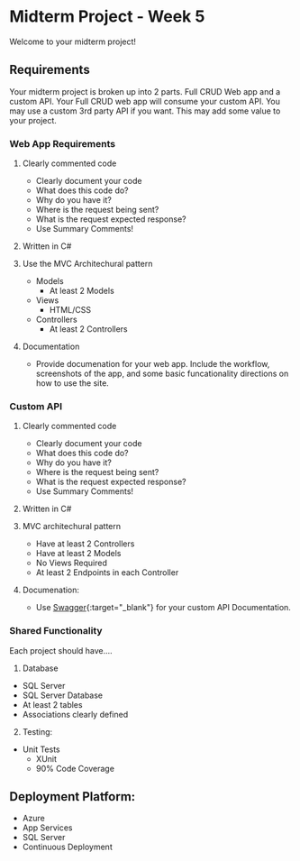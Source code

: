 # Midterm Project - Week 5

Welcome to your midterm project! 

## Requirements

Your midterm project is broken up into 2 parts. 
Full CRUD Web app and a custom API. Your Full CRUD web app
will consume your custom API. You may use a custom 3rd party
API if you want. This may add some value to your project. 

### Web App Requirements
1. Clearly commented code
	- Clearly document your code
	- What does this code do?
	- Why do you have it?
	- Where is the request being sent?
	- What is the request expected response?
    - Use Summary Comments!

1. Written in C#
3. Use the MVC Architechural pattern
	- Models
      - At least 2 Models
	- Views 
      - HTML/CSS
	- Controllers
      - At least 2 Controllers
4. Documentation
     - Provide documenation for your web app. Include
     the workflow, screenshots of the app, and some basic
    funcationality directions on how to use the site. 

### Custom API
1. Clearly commented code
	- Clearly document your code
	- What does this code do?
	- Why do you have it?
	- Where is the request being sent?
	- What is the request expected response?
    - Use Summary Comments!

2. Written in C#
3. MVC architechural pattern
   - Have at least 2 Controllers
   - Have at least 2 Models
   - No Views Required
   - At least 2 Endpoints in each Controller
4. Documenation:
   - Use [Swagger](https://docs.microsoft.com/en-us/aspnet/core/tutorials/web-api-help-pages-using-swagger?view=aspnetcore-2.1){:target="_blank"}  for your custom API Documentation.


### Shared Functionality
Each project should have....
1. Database
  - SQL Server
  - SQL Server Database
  - At least 2 tables
  - Associations clearly defined

2. Testing:
  - Unit Tests
	- XUnit
	- 90% Code Coverage

## Deployment Platform:
- Azure
- App Services
- SQL Server
- Continuous Deployment
